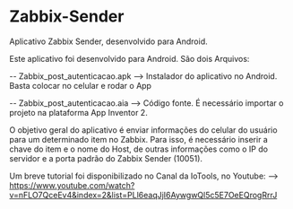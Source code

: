 # Zabbix-Sender
Aplicativo Zabbix Sender, desenvolvido para Android.

Este aplicativo foi desenvolvido para Android. São dois Arquivos:

-- Zabbix_post_autenticacao.apk --> Instalador do aplicativo no Android. Basta colocar no celular e rodar o App

-- Zabbix_post_autenticacao.aia --> Código fonte. É necessário importar o projeto na plataforma App Inventor 2.

O objetivo geral do aplicativo é enviar informações do celular do usuário para um determinado item no Zabbix. Para isso,
é necessário inserir a chave do item e o nome do Host, de outras informações como o IP do servidor e a porta padrão do Zabbix Sender (10051).

Um breve tutorial foi disponibilizado no Canal da IoTools, no Youtube:
--> https://www.youtube.com/watch?v=nFLO7QceEv4&index=2&list=PLl6eaqJjI6AywgwQl5c5E7OeEQrogRrrJ

